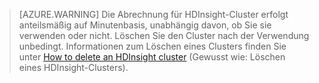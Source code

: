 

> [AZURE.WARNING] Die Abrechnung für HDInsight-Cluster erfolgt anteilsmäßig auf Minutenbasis, unabhängig davon, ob Sie sie verwenden oder nicht. Löschen Sie den Cluster nach der Verwendung unbedingt. Informationen zum Löschen eines Clusters finden Sie unter [How to delete an HDInsight cluster](../articles/hdinsight/hdinsight-delete-cluster.md) (Gewusst wie: Löschen eines HDInsight-Clusters).

